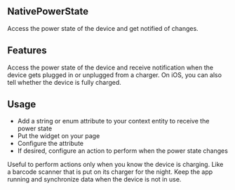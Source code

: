 ## NativePowerState
Access the power state of the device and get notified of changes.

## Features
Access the power state of the device and receive notification when the device gets plugged in or unplugged from a charger. On iOS, you can also tell whether the device is fully charged.

## Usage
- Add a string or enum attribute to your context entity to receive the power state
- Put the widget on your page
- Configure the attribute
- If desired, configure an action to perform when the power state changes

Useful to perform actions only when you know the device is charging. Like a barcode scanner that is put on its charger for the night. Keep the app running and synchronize data when the device is not in use.
